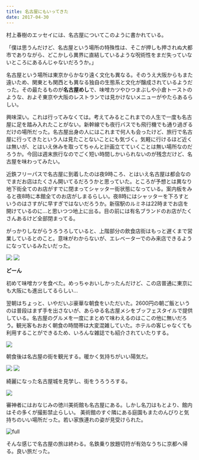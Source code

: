 ```yaml
---
title: 名古屋にもいってきた
date: 2017-04-30
---
```


村上春樹のエッセイには、名古屋についてこのように書かれている。

「僕は思うんだけど、名古屋という場所の特殊性は、そこが押しも押されぬ大都市でありながら、どこかしら異界に直結しているような呪術性をまだ失っていないところにあるんじゃないだろうか。」

名古屋という場所は東京からかなり遠く文化も異なる。そのうえ大阪からもまた遠いため、関東とも関西とも異なる独自の生態系と文化が醸成されているようだった。その最たるものが**名古屋めし**で、味噌カツやひつまぶしや小倉トーストのような、およそ東京や大阪のレストランでは見かけないメニューがやたらあるらしい。

興味深い。これは行ってみなくては。考えてみるとこれまでの人生で一度も名古屋に足を踏み入れたことがない。新幹線でも夜行バスでも飛行機でも通り過ぎるだけの場所だった。名古屋出身の人にはこれまで何人も会ったけど、旅行で名古屋に行ってきたという人は見たことないことにも気づく。気軽に行けるほど近くは無いが、とはいえ休みを取ってちゃんと計画立てていくことは無い場所なのだろうか。今回は週末旅行なのでごく短い時間しかいられないのが残念だけど、名古屋を味わってみたい。

近鉄フリーパスで名古屋に到着したのは夜9時ころ、とはいえ名古屋は都会なのでまだお店はたくさん開いてるだろうかと思っていた。ところが予想とは異なり地下街全てのお店がすでに閉まってシャッター街状態になっている。案内板をみると夜8時に本館全てのお店がしまるらしい。夜8時にはシャッターを下ろすというのはさすがに早すぎではないだろうか。新宿駅のルミネは22時までお店を開けているのに…と思いつつ地上に出る。目の前には有名ブランドのお店がたくさんあるけど全部閉まってる。

がっかりしながらうろうろしていると、上階部分の飲食店街はもっと遅くまで営業しているとのこと。意味がわからないが、エレベーターでのみ来店できるようになっているみたいだった。

![](https://farm5.staticflickr.com/4192/33678815864_da57f21ee6_h.jpg)
![](https://farm5.staticflickr.com/4169/34391214201_37c1cf2607_h.jpg)

**どーん**

初めて味噌カツを食べた。めっちゃおいしかったんだけど、この店普通に東京にも大阪にも進出してるらしい…

翌朝はちょっと、いやだいぶ豪華な朝食をいただいた。2600円の朝ご飯というのは普段はまず手を出さないが、あらゆる名古屋メシをブッフェスタイルで提供している。名古屋のグルメを一度にまとめて味わえるのはここの他に無いだろう。観光客もおおく朝食の時間帯は大変混雑していた。ホテルの客じゃなくても利用することができるため、いろんな雑誌でも紹介されていたりする。

![](https://farm5.staticflickr.com/4185/34135688060_1de84e5a94_h.jpg)

朝食後は名古屋の街を観光する。暖かく気持ちがいい陽気だ。

![](https://farm5.staticflickr.com/4166/34135690940_563a39412e_h.jpg)
![](https://farm5.staticflickr.com/4192/33678814824_a4410095e4_h.jpg)

綺麗になった名古屋城を見学し、街をうろうろする。

![](https://farm5.staticflickr.com/4176/33710929483_46704fe753_h.jpg)

審神者にはおなじみの徳川美術館も名古屋にある。しかし名刀はもとより、館内はその多くが撮影禁止らしい。
美術館のすぐ隣にある庭園もまたのんびりと気持ちのいい場所だった。若い家族連れの姿が見受けられた。

![full](https://farm5.staticflickr.com/4183/34391215651_7d3813a982_h.jpg)

そんな感じで名古屋の旅は終わる。名鉄乗り放題切符が有効なうちに京都へ帰る。良い旅だった。

